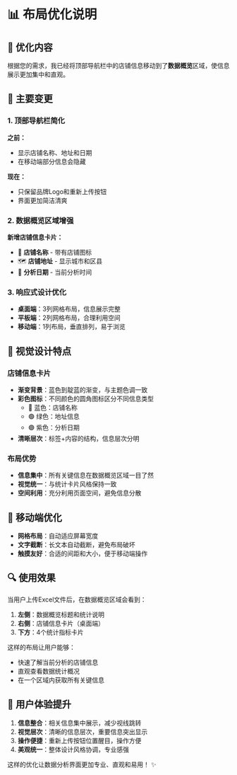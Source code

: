 # 📊 布局优化说明

## 🎯 优化内容

根据您的需求，我已经将顶部导航栏中的店铺信息移动到了**数据概览**区域，使信息展示更加集中和直观。

## 🔄 主要变更

### 1. 顶部导航栏简化
**之前：**
- 显示店铺名称、地址和日期
- 在移动端部分信息会隐藏

**现在：**
- 只保留品牌Logo和重新上传按钮
- 界面更加简洁清爽

### 2. 数据概览区域增强
**新增店铺信息卡片：**
- 📍 **店铺名称** - 带有店铺图标
- 🗺️ **店铺地址** - 显示城市和区县
- 📅 **分析日期** - 当前分析时间

### 3. 响应式设计优化
- **桌面端**：3列网格布局，信息展示完整
- **平板端**：2列网格布局，合理利用空间
- **移动端**：1列布局，垂直排列，易于浏览

## 🎨 视觉设计特点

### 店铺信息卡片
- **渐变背景**：蓝色到靛蓝的渐变，与主题色调一致
- **彩色图标**：不同颜色的圆角图标区分不同信息类型
  - 🔵 蓝色：店铺名称
  - 🟢 绿色：地址信息  
  - 🟣 紫色：分析日期
- **清晰层次**：标签+内容的结构，信息层次分明

### 布局优势
- **信息集中**：所有关键信息在数据概览区域一目了然
- **视觉统一**：与统计卡片风格保持一致
- **空间利用**：充分利用页面空间，避免信息分散

## 📱 移动端优化

- **网格布局**：自动适应屏幕宽度
- **文字截断**：长文本自动截断，避免布局破坏
- **触摸友好**：合适的间距和大小，便于移动端操作

## 🔍 使用效果

当用户上传Excel文件后，在数据概览区域会看到：

1. **左侧**：数据概览标题和统计说明
2. **右侧**：店铺信息卡片（桌面端）
3. **下方**：4个统计指标卡片

这样的布局让用户能够：
- 快速了解当前分析的店铺信息
- 直观查看数据统计概况
- 在一个区域内获取所有关键信息

## 🎯 用户体验提升

1. **信息整合**：相关信息集中展示，减少视线跳转
2. **视觉层次**：清晰的信息层次，重要信息突出显示
3. **操作便捷**：重新上传按钮位置醒目，操作方便
4. **美观统一**：整体设计风格协调，专业感强

这样的优化让数据分析界面更加专业、直观和易用！ ✨
